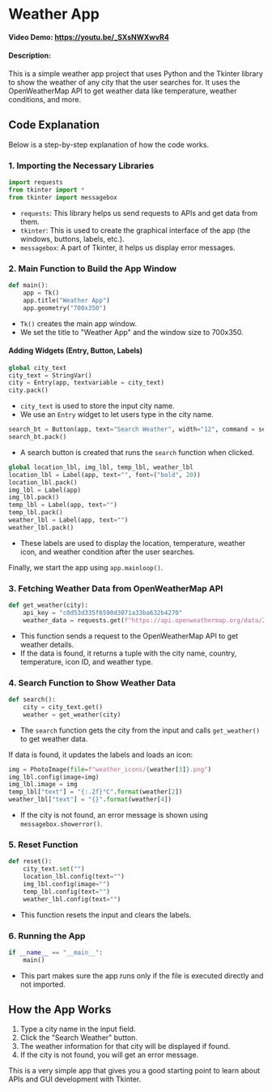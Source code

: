 
# Weather App
#### Video Demo:  https://youtu.be/_SXsNWXwvR4
#### Description:
This is a simple weather app project that uses Python and the Tkinter library to show the weather of any city that the user searches for. It uses the OpenWeatherMap API to get weather data like temperature, weather conditions, and more.

## Code Explanation

Below is a step-by-step explanation of how the code works.

### 1. Importing the Necessary Libraries

```python
import requests
from tkinter import *
from tkinter import messagebox
```

- `requests`: This library helps us send requests to APIs and get data from them.
- `tkinter`: This is used to create the graphical interface of the app (the windows, buttons, labels, etc.).
- `messagebox`: A part of Tkinter, it helps us display error messages.

### 2. Main Function to Build the App Window

```python
def main():
    app = Tk()
    app.title("Weather App")
    app.geometry("700x350")
```
- `Tk()` creates the main app window.
- We set the title to "Weather App" and the window size to 700x350.

#### Adding Widgets (Entry, Button, Labels)
```python
global city_text
city_text = StringVar()
city = Entry(app, textvariable = city_text)
city.pack()
```
- `city_text` is used to store the input city name.
- We use an `Entry` widget to let users type in the city name.

```python
search_bt = Button(app, text="Search Weather", width="12", command = search)
search_bt.pack()
```
- A search button is created that runs the `search` function when clicked.

```python
global location_lbl, img_lbl, temp_lbl, weather_lbl
location_lbl = Label(app, text="", font=("bold", 20))
location_lbl.pack()
img_lbl = Label(app)
img_lbl.pack()
temp_lbl = Label(app, text="")
temp_lbl.pack()
weather_lbl = Label(app, text="")
weather_lbl.pack()
```
- These labels are used to display the location, temperature, weather icon, and weather condition after the user searches.

Finally, we start the app using `app.mainloop()`.

### 3. Fetching Weather Data from OpenWeatherMap API

```python
def get_weather(city):
    api_key = "c0d53d335f6590d3071a33ba632b4270"
    weather_data = requests.get(f"https://api.openweathermap.org/data/2.5/weather?q={city}&units=metric&APPID={api_key}")
```
- This function sends a request to the OpenWeatherMap API to get weather details.
- If the data is found, it returns a tuple with the city name, country, temperature, icon ID, and weather type.

### 4. Search Function to Show Weather Data

```python
def search():
    city = city_text.get()
    weather = get_weather(city)
```
- The `search` function gets the city from the input and calls `get_weather()` to get weather data.

If data is found, it updates the labels and loads an icon:
```python
img = PhotoImage(file=f"weather_icons/{weather[3]}.png")
img_lbl.config(image=img)
img_lbl.image = img 
temp_lbl["text"] = "{:.2f}°C".format(weather[2])
weather_lbl["text"] = "{}".format(weather[4])
```
- If the city is not found, an error message is shown using `messagebox.showerror()`.

### 5. Reset Function

```python
def reset():
    city_text.set("") 
    location_lbl.config(text="")
    img_lbl.config(image="")
    temp_lbl.config(text="")
    weather_lbl.config(text="")
```
- This function resets the input and clears the labels.

### 6. Running the App

```python
if __name__ == "__main__":
    main()
```
- This part makes sure the app runs only if the file is executed directly and not imported.

## How the App Works
1. Type a city name in the input field.
2. Click the "Search Weather" button.
3. The weather information for that city will be displayed if found.
4. If the city is not found, you will get an error message.

This is a very simple app that gives you a good starting point to learn about APIs and GUI development with Tkinter.
